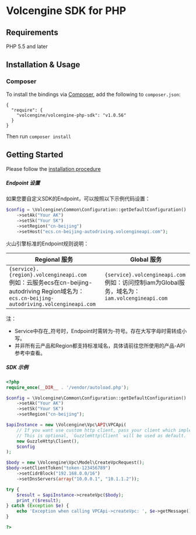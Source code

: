 # Volcengine SDK for PHP

## Requirements

PHP 5.5 and later

## Installation & Usage

### Composer

To install the bindings via [Composer](http://getcomposer.org/), add the following to `composer.json`:

```
{
  "require": {
    "volcengine/volcengine-php-sdk": "v1.0.56"
  }
}
```

Then run `composer install`

## Getting Started

Please follow the [installation procedure](#installation--usage)

##### Endpoint 设置 #####

如果您要自定义SDK的Endpoint，可以按照以下示例代码设置：

```php
$config = \Volcengine\Common\Configuration::getDefaultConfiguration()
    ->setAk("Your AK")
    ->setSk("Your SK")
    ->setRegion("cn-beijing")
    ->setHost("ecs.cn-beijing-autodriving.volcengineapi.com");
```

火山引擎标准的Endpoint规则说明：

| Regional 服务                                                                                                                            | Global 服务                                                                          |
|----------------------------------------------------------------------------------------------------------------------------------------|------------------------------------------------------------------------------------|
| `{service}.{region}.volcengineapi.com` <br> 例如：云服务ecs在cn-beijing-autodriving Region域名为： `ecs.cn-beijing-autodriving.volcengineapi.com` | `{service}.volcengineapi.com` <br> 例如：访问控制iam为Global服务，域名为：`iam.volcengineapi.com` |

注：

- Service中存在_符号时，Endpoint时需转为-符号。存在大写字母时需转成小写。
- 并非所有云产品和Region都支持标准域名，具体请前往您所使用的产品-API参考中查看。

##### SDK 示例 #####

```php
<?php
require_once(__DIR__ . '/vendor/autoload.php');

$config = \Volcengine\Common\Configuration::getDefaultConfiguration()
    ->setAk("Your AK")
    ->setSk("Your SK")
    ->setRegion("cn-beijing");

$apiInstance = new \Volcengine\Vpc\API\VPCApi(
    // If you want use custom http client, pass your client which implements `GuzzleHttp\ClientInterface`.
    // This is optional, `GuzzleHttp\Client` will be used as default.
    new GuzzleHttp\Client(),
    $config
);

$body = new \Volcengine\Vpc\Model\CreateVpcRequest();
$body->setClientToken("token-123456789")
    ->setCidrBlock("192.168.0.0/16")
    ->setDnsServers(array("10.0.0.1", "10.1.1.2"));

try {
    $result = $apiInstance->createVpc($body);
    print_r($result);
} catch (Exception $e) {
    echo 'Exception when calling VPCApi->createVpc: ', $e->getMessage(), PHP_EOL;
}

?>
```

